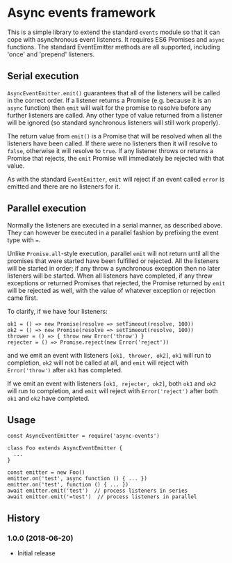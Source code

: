# Async events framework

This is a simple library to extend the standard `events` module so that
it can cope with asynchronous event listeners. It requires ES6 Promises
and `async` functions. The standard EventEmitter methods are all
supported, including 'once' and 'prepend' listeners. 


## Serial execution

`AsyncEventEmitter.emit()` guarantees that all of the listeners will be
called in the correct order. If a listener returns a Promise (e.g.
because it is an `async` function) then `emit` will wait for the promise
to resolve before any further listeners are called. Any other type of
value returned from a listener will be ignored (so standard synchronous
listeners will still work properly).

The return value from `emit()` is a Promise that will be resolved when
all the listeners have been called. If there were no listeners then it
will resolve to `false`, otherwise it will resolve to `true`. If any
listener throws or returns a Promise that rejects, the `emit` Promise
will immediately be rejected with that value.

As with the standard `EventEmitter`, `emit` will reject if an event
called `error` is emitted and there are no listeners for it.


## Parallel execution

Normally the listeners are executed in a serial manner, as described
above. They can however be executed in a parallel fashion by prefixing
the event type with `=`.

Unlike `Promise.all`-style execution, parallel `emit` will not return
until all the promises that were started have been fulfilled or
rejected. All the listeners will be started in order; if any throw
a synchronous exception then no later listeners will be started.
When all listeners have completed, if any threw exceptions or
returned Promises that rejected, the Promise returned by `emit`
will be rejected as well, with the value of whatever exception or
rejection came first.

To clarify, if we have four listeners:

    ok1 = () => new Promise(resolve => setTimeout(resolve, 100))
    ok2 = () => new Promise(resolve => setTimeout(resolve, 100))
    thrower = () => { throw new Error('throw') }
    rejecter = () => Promise.reject(new Error('reject'))

and we emit an event with listeners `[ok1, thrower, ok2]`,
`ok1` will run to completion, `ok2` will not be called at all,
and `emit` will reject with `Error('throw')` after `ok1` has
completed.

If we emit an event with listeners `[ok1, rejecter, ok2]`,
both `ok1` and `ok2` will run to completion, and `emit` will
reject with `Error('reject')` after both `ok1` and `ok2` have
completed.


## Usage

    const AsyncEventEmitter = require('async-events')

    class Foo extends AsyncEventEmitter {
      ...
    }

    const emitter = new Foo()
    emitter.on('test', async function () { ... })
    emitter.on('test', function () { ... })
    await emitter.emit('test')  // process listeners in series
    await emitter.emit('=test')  // process listeners in parallel 


## History

### 1.0.0 (2018-06-20)

  * Initial release
